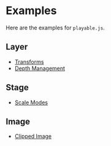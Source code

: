 # Examples

Here are the examples for `playable.js`.

## Layer

- [Transforms](https://codepen.io/Lanfei/pen/pGVNOm/left/?editors=0010)
- [Depth Management](https://codepen.io/Lanfei/pen/ErLWBz/left/?editors=0010)

## Stage

- [Scale Modes](https://codepen.io/Lanfei/pen/QYByqE/left/?editors=0010)

## Image

- [Clipped Image](https://codepen.io/Lanfei/pen/qvbmbO/left/?editors=0010)
